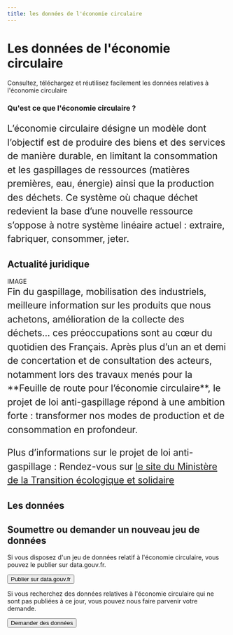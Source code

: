 ```yaml
---
title: les données de l'économie circulaire
---
```


<Hero>

# Les données de l'économie circulaire

Consultez, téléchargez et réutilisez facilement les données relatives à l'économie circulaire

</Hero>

<Section>

<div class="container">

<div>

### Qu'est ce que l'économie circulaire ?

<div style="font-size: 1.5em; line-height: 1.5em;">

L’économie circulaire désigne un modèle dont l’objectif est de produire des biens et des services de manière durable, en limitant la consommation et les gaspillages de ressources (matières premières, eau, énergie) ainsi que la production des déchets. Ce système où chaque déchet redevient la base d’une nouvelle ressource s’oppose à notre système linéaire actuel : extraire, fabriquer, consommer, jeter.

</div>

</div>

</div>

</Section>

<Section class="section-dark">

## Actualité juridique

<div class="row">

<div>
IMAGE 

</div>

<div style="font-size: 1.5em; line-height: 1.5em;">
Fin du gaspillage, mobilisation des industriels, meilleure information sur les produits que nous achetons, amélioration de la collecte des déchets… ces préoccupations sont au cœur du quotidien des Français. Après plus d’un an et demi de concertation et de consultation des acteurs, notamment lors des travaux menés pour la **Feuille de route pour l’économie circulaire**, le projet de loi anti-gaspillage répond à une ambition forte : transformer nos modes de production et de consommation en profondeur.

Plus d’informations sur le projet de loi anti-gaspillage :  Rendez-vous sur <a href="https://www.ecologique-solidaire.gouv.fr/economie-circulaire-senat-adopte-projet-loi-anti-gaspillage">le site du Ministère de la Transition écologique et solidaire</a>

</div>

</div>

</Section>

<Section>

<div class="container">

<div>

## Les données

<Playlist id="5d95fc98634f4135a7e09020/81ae5e01-4387-4967-9b0c-60c403cb5f72" />

</div>

<div>

</Section>

<Section>

## Soumettre ou demander un nouveau jeu de données

Si vous disposez d'un jeu de données relatif à l'économie circulaire, vous pouvez le publier sur data.gouv.fr.

<Button>Publier sur data.gouv.fr</Button>

Si vous recherchez des données relatives à l'économie circulaire qui ne sont pas publiées à ce jour, vous pouvez nous faire parvenir votre demande.

<Button>Demander des données</Button>

</div>

</div>

</Section>
